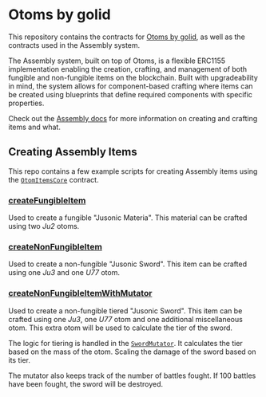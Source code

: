 # Otoms by golid

This repository contains the contracts for [Otoms by golid](https://docs.shape.network/building-on-shape/onchain-compatible/otom), as well as the contracts used in the Assembly system.

The Assembly system, built on top of Otoms, is a flexible ERC1155 implementation enabling the creation, crafting, and management of both fungible and non-fungible items on the blockchain. Built with upgradeability in mind, the system allows for component-based crafting where items can be created using blueprints that define required components with specific properties.

Check out the [Assembly docs](https://docs.shape.network/building-on-shape/onchain-compatible/assembly) for more information on creating and crafting items and what.

## Creating Assembly Items

This repo contains a few example scripts for creating Assembly items using the [`OtomItemsCore`](./contracts/items/OtomItemsCore.sol) contract.

### [createFungibleItem](./scripts/createFungibleItem.ts)

Used to create a fungible "Jusonic Materia". This material can be crafted using two _Ju2_ otoms.

### [createNonFungibleItem](./scripts/createNonFungibleItem.ts)

Used to create a non-fungible "Jusonic Sword". This item can be crafted using one _Ju3_ and one _U77_ otom.

### [createNonFungibleItemWithMutator](./scripts/createNonFungibleItemWithMutator.ts)

Used to create a non-fungible tiered "Jusonic Sword". This item can be crafted using one _Ju3_, one _U77_ otom and one additional miscellaneous otom. This extra otom will be used to calculate the tier of the sword.

The logic for tiering is handled in the [`SwordMutator`](./contracts/items/mutators/SwordMutator.sol). It calculates the tier based on the mass of the otom. Scaling the damage of the sword based on its tier.

The mutator also keeps track of the number of battles fought. If 100 battles have been fought, the sword will be destroyed.
